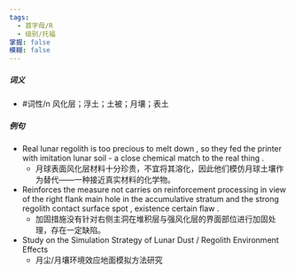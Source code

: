 ```yaml
---
tags:
  - 首字母/R
  - 级别/托福
掌握: false
模糊: false
---
```

##### 词义
- #词性/n  风化层；浮土；土被；月壤；表土
##### 例句
- Real lunar regolith is too precious to melt down , so they fed the printer with imitation lunar soil - a close chemical match to the real thing .
	- 月球表面风化层材料十分珍贵，不宜将其溶化，因此他们模仿月球土壤作为替代——一种接近真实材料的化学物。
- Reinforces the measure not carries on reinforcement processing in view of the right flank main hole in the accumulative stratum and the strong regolith contact surface spot , existence certain flaw .
	- 加固措施没有针对右侧主洞在堆积层与强风化层的界面部位进行加固处理，存在一定缺陷。
- Study on the Simulation Strategy of Lunar Dust \/ Regolith Environment Effects
	- 月尘\/月壤环境效应地面模拟方法研究
